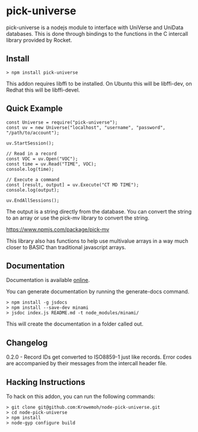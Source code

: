 # pick-universe

pick-universe is a nodejs module to interface with UniVerse and UniData databases. This is done through bindings to the functions in the C intercall library provided by Rocket.

## Install

```
> npm install pick-universe
```

This addon requires libffi to be installed. On Ubuntu this will be libffi-dev, on Redhat this will be libffi-devel.

## Quick Example

```
const Universe = require("pick-universe");
const uv = new Universe("localhost", "username", "password", "/path/to/account");

uv.StartSession();

// Read in a record
const VOC = uv.Open("VOC");
const time = uv.Read("TIME", VOC);
console.log(time);

// Execute a command
const [result, output] = uv.Execute("CT MD TIME");
console.log(output);

uv.EndAllSessions();
```

The output is a string directly from the database. You can convert the string to an array or use the pick-mv library to convert the string.

https://www.npmjs.com/package/pick-mv

This library also has functions to help use multivalue arrays in a way much closer to BASIC than traditional javascript arrays.

## Documentation

Documentation is available [online](https://nivethan.dev/documentation/pick-universe).

You can generate documentation by running the generate-docs command.

```
> npm install -g jsdocs
> npm install --save-dev minami
> jsdoc index.js README.md -t node_modules/minami/
```

This will create the documentation in a folder called out.

## Changelog

0.2.0 - Record IDs get converted to ISO8859-1 just like records. Error codes are accompanied by their messages from the intercall header file.

## Hacking Instructions

To hack on this addon, you can run the following commands:

```
> git clone git@github.com:Krowemoh/node-pick-universe.git
> cd node-pick-universe
> npm install
> node-gyp configure build
```
